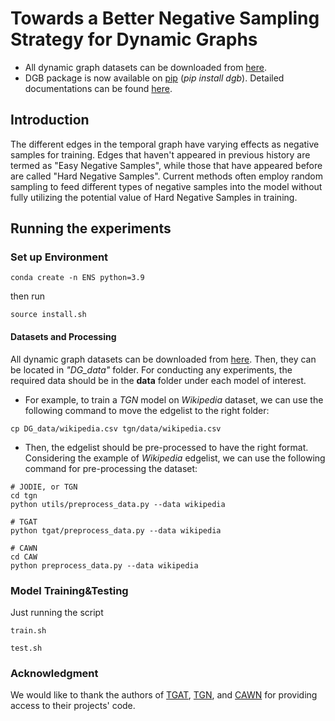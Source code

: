 # Towards a Better Negative Sampling Strategy for Dynamic Graphs

* All dynamic graph datasets can be downloaded from [here](https://zenodo.org/record/7213796#.Y1cO6y8r30o).
* DGB package is now available on [pip](https://pypi.org/project/dgb/) (*pip install dgb*). Detailed documentations can be found [here](https://complexdata.ml/docs/proj-tg/dgb/start/).

## Introduction

The different edges in the temporal graph have varying effects as negative samples for training. Edges that haven't appeared in previous history are termed as "Easy Negative Samples", while those that have appeared before are called "Hard Negative Samples". Current methods often employ random sampling to feed different types of negative samples into the model without fully utilizing the potential value of Hard Negative Samples in training.



## Running the experiments

### Set up Environment
```{bash}
conda create -n ENS python=3.9
```

then run 
```{bash}
source install.sh
```

#### Datasets and Processing
All dynamic graph datasets can be downloaded from [here](https://zenodo.org/record/7213796#.Y1cO6y8r30o).
Then, they can be located in *"DG_data"* folder.
For conducting any experiments, the required data should be in the **data** folder under each model of interest.
* For example, to train a *TGN* model on *Wikipedia* dataset, we can use the following command to move the edgelist to the right folder:
```{bash}
cp DG_data/wikipedia.csv tgn/data/wikipedia.csv
```

* Then, the edgelist should be pre-processed to have the right format.
Considering the example of *Wikipedia* edgelist, we can use the following command for pre-processing the dataset:
```{bash}
# JODIE, or TGN
cd tgn
python utils/preprocess_data.py --data wikipedia

# TGAT
python tgat/preprocess_data.py --data wikipedia

# CAWN
cd CAW
python preprocess_data.py --data wikipedia
```


### Model Training&Testing
Just running the script
```{bash}
train.sh

test.sh
```


### Acknowledgment
We would like to thank the authors of [TGAT](https://github.com/StatsDLMathsRecomSys/Inductive-representation-learning-on-temporal-graphs), [TGN](https://github.com/twitter-research/tgn), and [CAWN](https://github.com/snap-stanford/CAW) for providing access to their projects' code.



